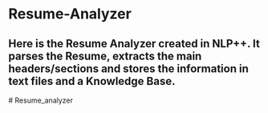 # Resume-Analyzer

## Here is the Resume Analyzer created in NLP++. It parses the Resume, extracts the main headers/sections and stores the information in text files and a Knowledge Base.
#   R e s u m e _ a n a l y z e r  
 